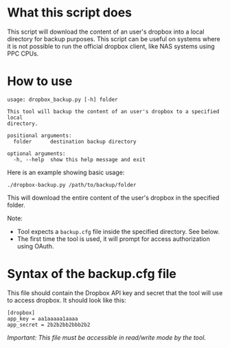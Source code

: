 What this script does
======================

This script will download the content of an user's dropbox into
a local directory for backup purposes.
This script can be useful on systems where it is not possible to run
the official dropbox client, like NAS systems using PPC CPUs.

How to use
===========

    usage: dropbox_backup.py [-h] folder

    This tool will backup the content of an user's dropbox to a specified local
    directory.

    positional arguments:
      folder      destination backup directory

    optional arguments:
      -h, --help  show this help message and exit


Here is an example showing basic usage:

    ./dropbox-backup.py /path/to/backup/folder

This will download the entire content of the user's dropbox in the specified folder.

Note:

 * Tool expects a `backup.cfg` file inside the specified directory. See below.
 * The first time the tool is used, it will prompt for access authorization using OAuth.


Syntax of the backup.cfg file
==============================

This file should contain the Dropbox API key and secret that the tool will use to access
dropbox.
It should look like this:

    [dropbox]
    app_key = aa1aaaaa1aaaa
    app_secret = 2b2b2bb2bbb2b2

*Important: This file must be accessible in read/write mode by the tool.*
